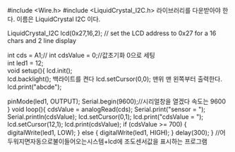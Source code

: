 #include <Wire.h>
#include <LiquidCrystal_I2C.h>
라이브러리를 다운받아야 한다. 이름은 LiquidCrystal I2C 이다. 

LiquidCrystal_I2C lcd(0x27,16,2);  // set the LCD address to 0x27 for a 16 chars and 2 line display

int cds = A1;//
int cdsValue = 0;//값초기화 0으로 세팅   
int led1 = 12;            
void setup(){
    lcd.init();            
  lcd.backlight();
  백라이트를 켠다
  lcd.setCursor(0,0);
  맨위 맨 왼쪽부터 출력한다. 
  lcd.print("abcde");
  
  pinMode(led1, OUTPUT);
  Serial.begin(9600);//시리얼창을 열겠다 속도는 9600             
}
void loop(){
   cdsValue = analogRead(cds);
  Serial.print("sensor = ");
  Serial.println(cdsValue);
    lcd.setCursor(0,1);
  lcd.print("cdsValue = ");
   lcd.setCursor(12,1);
  lcd.print(cdsValue);
  if (cdsValue >= 700) 
{ digitalWrite(led1, LOW);  } 
else 
{ digitalWrite(led1, HIGH); } 
  delay(300);
}
//어두워지면자동으로불이들어오는시스템+lcd에 조도센서값을 표시하는 프로그램 
